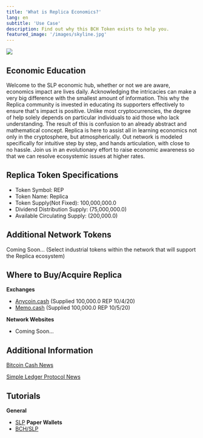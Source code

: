 ```yaml
---
title: 'What is Replica Economics?'
lang: en
subtitle: 'Use Case'
description: Find out why this BCH Token exists to help you.
featured_image: '/images/skyline.jpg'
---
```


![](../images/replica_logo_2.jpeg)

## Economic Education

Welcome to the SLP economic hub, whether or not we are aware, economics impact are lives daily. Acknowledging the intricacies can make a very big difference with the smallest amount of information. This why the Replica community is invested in educating its supporters effectively to ensure that's impact is positive. Unlike most cryptocurrencies, the degree of help solely depends on particular individuals to aid those who lack understanding. The result of this is confusion to an already abstract and mathematical concept. Replica is here to assist all in learning economics not only in the cryptosphere, but atmospherically. Out network is modeled specifically for intuitive step by step, and hands articulation, with close to no hassle. Join us in an evolutionary effort to raise economic awareness so that we can resolve ecosystemic issues at higher rates.


## Replica Token Specifications

+ Token Symbol: REP
+ Token Name: Replica
+ Token Supply(Not Fixed): 100,000,000.0
+ Dividend Distribution Supply: (75,000,000.0)
+ Available Circulating Supply: (200,000.0)

## Additional Network Tokens

Coming Soon...
(Select industrial tokens within the network that will support the Replica ecosystem)


## Where to Buy/Acquire Replica

**Exchanges**
  * [Anycoin.cash](https://www.anycoin.cash/)
   (Supplied 100,000.0 REP 10/4/20)
  * [Memo.cash](https://memo.cash/token/cf83b1400aa9b6dbfdcdd8857571220a3e854b0188edabd260119edd8b57d3e3?for-sale)
   (Supplied 100,000.0 REP 10/5/20)
   
**Network Websites**
  * Coming Soon...
    
## Additional Information

[Bitcoin Cash News](https://news.bitcoin.com/)

[Simple Ledger Protocol News](https://simpleledger.cash/blog/)

## Tutorials

**General**
 * [SLP](https://www.youtube.com/playlist?list=PLRrNLF1aV3rt-MQKnLLM9RP7Wtr84UtNh)
**Paper Wallets**
 * [BCH/SLP](https://www.youtube.com/playlist?list=PLRrNLF1aV3rt-MQKnLLM9RP7Wtr84UtNh)
